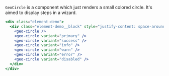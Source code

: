 `GeoCircle` is a component which just renders a small colored circle. It's aimed
to display steps in a wizard.

```jsx live
<div class="element-demo">
  <div class="element-demo__block" style="justify-content: space-around;">
    <geo-circle />
    <geo-circle variant="primary" />
    <geo-circle variant="success" />
    <geo-circle variant="info" />
    <geo-circle variant="warn" />
    <geo-circle variant="error" />
    <geo-circle variant="disabled" />
  </div>
</div>
```
